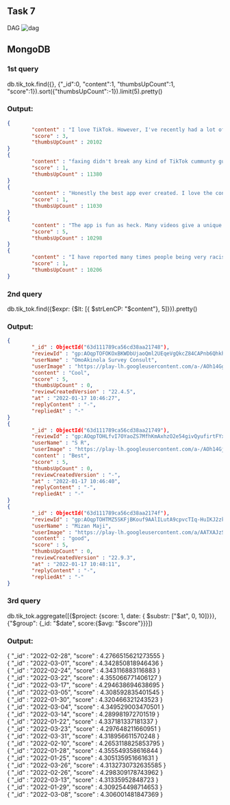 ## Task 7 ## 
DAG
![dag](https://user-images.githubusercontent.com/121276417/214596355-4a16a2d7-d76a-4288-a1d0-b0cdaa423152.png)

## MongoDB ##

### 1st query ###

db.tik_tok.find({}, {"_id":0, "content":1, "thumbsUpCount":1, "score":1}).sort({"thumbsUpCount":-1}).limit(5).pretty()

### Output: ###
```json
{
        "content" : "I love TikTok. However, I've recently had a lot of issues. First, I couldn't use all the filters. I kept getting notifications that the filter couldn't be used on my phone. I can use them all now, but now the captions are messed up. Other reviews say the captions don't show up at all, but I get double captions! It's infuriating. I've tried turning them off under accessibility, but that does nothing.",
        "score" : 3,
        "thumbsUpCount" : 20102
} 
{
        "content" : "faxing didn't break any kind of TikTok cummunty guidelines I think someone peoples flagged my videos please review my account again and fix it as soon as possible",
        "score" : 1,
        "thumbsUpCount" : 11380
}
{
        "content" : "Honestly the best app ever created. I love the content. BUT ever since it's updated the videos are slow, the sound carries over from the last video played and keeps replaying, you swipe for the next video and it doesn't play, the lives get stuck on one motion pic. I've restarted my phone, quit the app but I believe it's the app it's self acting weird. I'm not liking it right now.",
        "score" : 1,
        "thumbsUpCount" : 11030
}
{
        "content" : "The app is fun as heck. Many videos give a unique perspective about love, sex, about stress about women about the male perspective. Then there are even political and cop discussions that go on in the comment section. And a lot of the animal videos are fascinating and heartwarming to watch. It's a creative site that keeps changing with new interesting videos added almost every second!",
        "score" : 5,
        "thumbsUpCount" : 10298
}
{
        "content" : "I have reported many times people being very racist and or making fun of my religion, Muslim religion yet this app does not look into it says its not against the guidelines this is sent immediately after I complain. So its OK to make fun of my prophet and its fine? Does not surprise me. Pick and choose what you want to do. You should treat everyone the same.",
        "score" : 1,
        "thumbsUpCount" : 10206
}
```


### 2nd query ###

db.tik_tok.find({$expr: {$lt: [{ $strLenCP: "$content"}, 5]}}).pretty()

### Output: ###
```json
{
        "_id" : ObjectId("63d111789ca56cd38aa21748"),
        "reviewId" : "gp:AOqpTOFOKOxBKWDbUjaoQml2UEqeVgQkcZ84CAPnb6QhkhAr4ZPzN7Uk-LEFPiadIkyIdTbTyDPJD68_rnHZKw",
        "userName" : "OmoAkinola Survey Consult",
        "userImage" : "https://play-lh.googleusercontent.com/a-/AOh14GgZoAE7MUU4S-mtwNnYxmOv0AKj_N7qShN2Pn6v",
        "content" : "Cool",
        "score" : 5,
        "thumbsUpCount" : 0,
        "reviewCreatedVersion" : "22.4.5",
        "at" : "2022-01-17 10:46:27",
        "replyContent" : "-",
        "repliedAt" : "-"
}
{
        "_id" : ObjectId("63d111789ca56cd38aa21749"),
        "reviewId" : "gp:AOqpTOHLfvI7OYaoZS7MfhKmAxhzO2e54givQyufirtFYxMTAAW5S2_L1Ye_jrVXhRUQAc5MHqpywG8ahMTO0w",
        "userName" : "S R",
        "userImage" : "https://play-lh.googleusercontent.com/a-/AOh14GjlWnl7eU-O-5vj-GpNH68L91Uh50yK4qcUGXIM",
        "content" : "Best",
        "score" : 5,
        "thumbsUpCount" : 0,
        "reviewCreatedVersion" : "-",
        "at" : "2022-01-17 10:46:40",
        "replyContent" : "-",
        "repliedAt" : "-"
}
{
        "_id" : ObjectId("63d111789ca56cd38aa2174f"),
        "reviewId" : "gp:AOqpTOHTMZ5SKFjBKouf9AAlILutA9cpvcTIq-HuIKJ2zkEgoToIANqxMrKrpIdjqhnO4j-9_CRqiq0w4RY_XQ",
        "userName" : "Mizan Maji",
        "userImage" : "https://play-lh.googleusercontent.com/a/AATXAJzSTlQPRX27O4syQ4e7h9g0Rxl9BLLyiz14Ewnm=mo",
        "content" : "good",
        "score" : 5,
        "thumbsUpCount" : 0,
        "reviewCreatedVersion" : "22.9.3",
        "at" : "2022-01-17 10:48:11",
        "replyContent" : "-",
        "repliedAt" : "-"
}
```

### 3rd query ###

db.tik_tok.aggregate([{$project: {score: 1, date: { $substr: ["$at", 0, 10]}}}, {"$group": {_id: "$date", score:{$avg: "$score"}}}])

### Output: ###

{ "_id" : "2022-02-28", "score" : 4.2766515621273555 }</br>
{ "_id" : "2022-03-01", "score" : 4.342850818946436 }</br>
{ "_id" : "2022-02-24", "score" : 4.343116883116883 }</br>
{ "_id" : "2022-03-22", "score" : 4.355066771406127 }</br>
{ "_id" : "2022-03-17", "score" : 4.294638694638695 }</br>
{ "_id" : "2022-03-05", "score" : 4.308592835401545 }</br>
{ "_id" : "2022-01-30", "score" : 4.320466321243523 }</br>
{ "_id" : "2022-03-04", "score" : 4.349529003470501 }</br>
{ "_id" : "2022-03-14", "score" : 4.289981972701519 }</br>
{ "_id" : "2022-01-22", "score" : 4.337181337181337 }</br>
{ "_id" : "2022-03-23", "score" : 4.297648211660951 }</br>
{ "_id" : "2022-03-31", "score" : 4.318956611570248 }</br>
{ "_id" : "2022-02-10", "score" : 4.2653118825853795 }</br>
{ "_id" : "2022-01-28", "score" : 4.355549358616844 }</br>
{ "_id" : "2022-01-25", "score" : 4.305135951661631 }</br>
{ "_id" : "2022-03-26", "score" : 4.3132730732635585 }</br>
{ "_id" : "2022-02-26", "score" : 4.298309178743962 }</br>
{ "_id" : "2022-03-13", "score" : 4.31335952848723 }</br>
{ "_id" : "2022-01-29", "score" : 4.309254498714653 }</br>
{ "_id" : "2022-03-08", "score" : 4.306001481847369 }</br>
